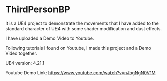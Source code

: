# ThirdPersonBP
 
It is a UE4 project to demonstrate the movements that I have added to the standard character of UE4 with some shader modification and dust effects.

I have uploaded a Demo Video to Youtube.

Following tutorials I found on Youtube, I made this project and a Demo Video together.

UE4 version: 4.21.1

Youtube Demo Link: https://www.youtube.com/watch?v=nJbgNgN0V1M
